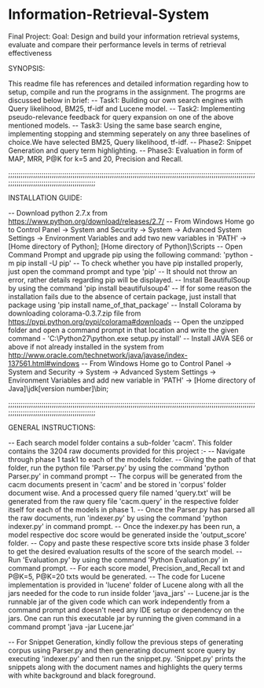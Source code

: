 # Information-Retrieval-System
Final Project:
Goal: Design and build your information retrieval systems, evaluate and compare their performance levels in terms of retrieval effectiveness

SYNOPSIS:

This readme file has references and detailed information regarding how to setup, compile and run the programs in the assignment.
The progrms are discussed below in brief:
-- Task1: Building our own search engines with Query likelihood, BM25, tf-idf and Lucene model.
-- Task2: Implementing pseudo-relevance feedback for query expansion on one of the above mentioned models.
-- Task3: Using the same base search engine, implementing stopping and stemming seperately on any three baselines of choice.We have selected BM25, Query likelihood, tf-idf.
-- Phase2: Snippet Generation and query term highlighting.
-- Phase3: Evaluation in form of MAP, MRR, P@K for k=5 and 20, Precision and Recall.

;;;;;;;;;;;;;;;;;;;;;;;;;;;;;;;;;;;;;;;;;;;;;;;;;;;;;;;;;;;;;;;;;;;;;;;;;;;;;;;;;;;;;;;;;;;;;;;;;;;;;;;;;;;;;;;;;;;;;;;;;;;;;;;;;;;;;;;;;;;;;;;;;;;;;;;;;;;;;;;;;

INSTALLATION GUIDE:

-- Download python 2.7.x from https://www.python.org/download/releases/2.7/
-- From Windows Home go to Control Panel -> System and Security -> System -> Advanced System Settings -> Environment Variables and add two new variables in 'PATH' -> [Home directory of Python]; [Home directory of Python]\Scripts
-- Open Command Prompt and upgrade pip using the following command: 'python -m pip install -U pip'
-- To check whether you have pip installed properly, just open the command prompt and type 'pip'
-- It should not throw an error, rather details regarding pip will be displayed.
-- Install BeautifulSoup by using the command 'pip install beautifulsoup4'
-- If for some reason the installation fails due to the absence of certain package, just install that package using 'pip install name_of_that_package'
-- Install Colorama by downloading colorama-0.3.7.zip file from https://pypi.python.org/pypi/colorama#downloads
-- Open the unzipped folder and open a command prompt in that location and write the given command - 'C:\Python27\python.exe setup.py install'
-- Install JAVA SE6 or above if not already installed in the system from http://www.oracle.com/technetwork/java/javase/index-137561.html#windows
-- From Windows Home go to Control Panel -> System and Security -> System -> Advanced System Settings -> Environment Variables and add new variable in 'PATH' -> [Home directory of Java]\jdk[version number]\bin;

;;;;;;;;;;;;;;;;;;;;;;;;;;;;;;;;;;;;;;;;;;;;;;;;;;;;;;;;;;;;;;;;;;;;;;;;;;;;;;;;;;;;;;;;;;;;;;;;;;;;;;;;;;;;;;;;;;;;;;;;;;;;;;;;;;;;;;;;;;;;;;;;;;;;;;;;;;;;;;;;;

GENERAL INSTRUCTIONS:

-- Each search model folder contains a sub-folder 'cacm'. This folder contains the 3204 raw documents provided for this project :-
    -- Navigate through phase 1 task1 to each of the models folder.
	-- Giving the path of that folder, run the python file 'Parser.py' by using the command 'python Parser.py' in  command prompt
	-- The corpus will be generated from the cacm documents present in 'cacm' and be stored in 'corpus' folder document wise. And a processed query file named 'query.txt' will be generated from the raw query file 'cacm.query' in the respective folder itself for each of the models in phase 1.
-- Once the Parser.py has parsed all the raw documents, run 'indexer.py' by using the command 'python indexer.py' in  command prompt.
-- Once the indexer.py has been run, a model respective doc score would be generated inside the 'output_score' folder.
-- Copy and paste these respective score txts inside phase 3 folder to get the desired evaluation results of the score of the search model.
-- Run 'Evaluation.py' by using the command 'Python Evaluation.py' in command prompt.
-- For each score model, Precision_and_Recall txt and P@K=5, P@K=20 txts would be generated.
-- The code for Lucene implementation is provided in 'lucene' folder of Lucene along with all the jars needed for the code to run inside folder 'java_jars'
-- Lucene.jar is the runnable jar of the given code which can work independently from a command prompt and doesn't need any IDE setup or dependency on the jars. One can run this executable jar by running the given command in a command prompt 'java -jar Lucene.jar'

-- For Snippet Generation, kindly follow the previous steps of generating corpus using Parser.py and then generating document score query by executing 'indexer.py' and then run the snippet.py. 'Snippet.py' prints the snippets along with the document names and highlights the query terms with white background and black foreground.
